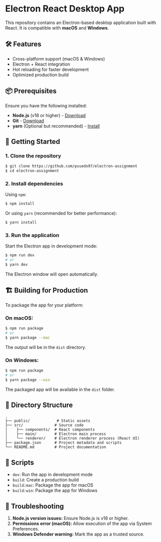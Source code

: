 # Electron React Desktop App

This repository contains an Electron-based desktop application built with React. It is compatible with **macOS** and **Windows**.

## 🛠️ Features

- Cross-platform support (macOS & Windows)
- Electron + React integration
- Hot reloading for faster development
- Optimized production build

## 📦 Prerequisites

Ensure you have the following installed:

- **Node.js** (v18 or higher) - [Download](https://nodejs.org/)
- **Git** - [Download](https://git-scm.com/)
- **yarn** (Optional but recommended) - [Install](https://yarnpkg.com/)

## 🚀 Getting Started

### 1. Clone the repository

```bash
$ git clone https://github.com/psuedo97/electron-assignment
$ cd electron-assignment
```

### 2. Install dependencies

Using `npm`:

```bash
$ npm install
```

Or using `yarn` (recommended for better performance):

```bash
$ yarn install
```

### 3. Run the application

Start the Electron app in development mode:

```bash
$ npm run dev
# or
$ yarn dev
```

The Electron window will open automatically.

## 🏗️ Building for Production

To package the app for your platform:

### On macOS:

```bash
$ npm run package
# or
$ yarn package --mac
```

The output will be in the `dist` directory.

### On Windows:

```bash
$ npm run package
# or
$ yarn package --win
```

The packaged app will be available in the `dist` folder.

## 📁 Directory Structure

```
.
├── public/            # Static assets
├── src/              # Source code
│    ├── components/  # React components
│    ├── main/        # Electron main process
│    └── renderer/    # Electron renderer process (React UI)
├── package.json      # Project metadata and scripts
└── README.md         # Project documentation
```

## 📖 Scripts

- `dev`: Run the app in development mode
- `build`: Create a production build
- `build:mac`: Package the app for macOS
- `build:win`: Package the app for Windows

## 🐛 Troubleshooting

1. **Node.js version issues:** Ensure Node.js is v18 or higher.
2. **Permissions error (macOS):** Allow execution of the app via System Preferences.
3. **Windows Defender warning:** Mark the app as a trusted source.

